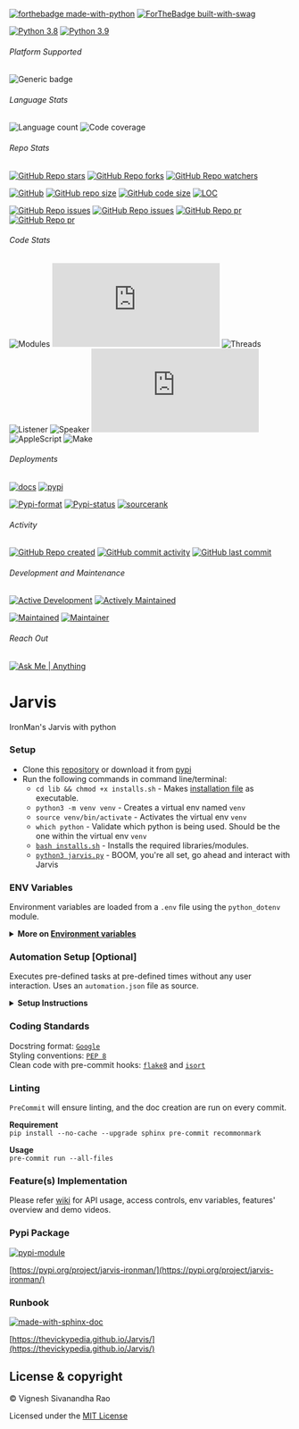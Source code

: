 [![forthebadge made-with-python](http://ForTheBadge.com/images/badges/made-with-python.svg)](https://www.python.org/)
[![ForTheBadge built-with-swag](http://ForTheBadge.com/images/badges/built-with-swag.svg)](https://github.com/thevickypedia/Jarvis)

[![Python 3.8](https://img.shields.io/badge/python-3.8-orange.svg)](https://www.python.org/downloads/release/python-385/)
[![Python 3.9](https://img.shields.io/badge/python-3.9-blue.svg)](https://www.python.org/downloads/release/python-391/)

###### Platform Supported
![Generic badge](https://img.shields.io/badge/Platform-MacOS-1f425f.svg)

###### Language Stats
![Language count](https://img.shields.io/github/languages/count/thevickypedia/Jarvis)
![Code coverage](https://img.shields.io/github/languages/top/thevickypedia/Jarvis)

###### Repo Stats
[![GitHub Repo stars](https://img.shields.io/github/stars/thevickypedia/Jarvis)](https://api.github.com/repos/thevickypedia/Jarvis)
[![GitHub Repo forks](https://img.shields.io/github/forks/thevickypedia/Jarvis)](https://api.github.com/repos/thevickypedia/Jarvis)
[![GitHub Repo watchers](https://img.shields.io/github/watchers/thevickypedia/Jarvis)](https://api.github.com/repos/thevickypedia/Jarvis)

[![GitHub](https://img.shields.io/github/license/thevickypedia/Jarvis)](LICENSE)
[![GitHub repo size](https://img.shields.io/github/repo-size/thevickypedia/Jarvis)](https://api.github.com/repos/thevickypedia/Jarvis)
[![GitHub code size](https://img.shields.io/github/languages/code-size/thevickypedia/Jarvis)](https://api.github.com/repos/thevickypedia/Jarvis)
[![LOC](https://img.shields.io/tokei/lines/github/thevickypedia/Jarvis)](https://api.github.com/repos/thevickypedia/Jarvis)

[![GitHub Repo issues](https://img.shields.io/github/issues-closed-raw/thevickypedia/Jarvis)](https://api.github.com/repos/thevickypedia/Jarvis)
[![GitHub Repo issues](https://img.shields.io/github/issues-raw/thevickypedia/Jarvis)](https://api.github.com/repos/thevickypedia/Jarvis)
[![GitHub Repo pr](https://img.shields.io/github/issues-pr-closed-raw/thevickypedia/Jarvis)](https://api.github.com/repos/thevickypedia/Jarvis)
[![GitHub Repo pr](https://img.shields.io/github/issues-pr-raw/thevickypedia/Jarvis)](https://api.github.com/repos/thevickypedia/Jarvis)

###### Code Stats
![Modules](https://img.shields.io/github/search/thevickypedia/Jarvis/module)
![Python](https://img.shields.io/github/search/thevickypedia/Jarvis/.py)
![Threads](https://img.shields.io/github/search/thevickypedia/Jarvis/thread)
![Listener](https://img.shields.io/github/search/thevickypedia/Jarvis/listener)
![Speaker](https://img.shields.io/github/search/thevickypedia/Jarvis/speaker)
![Bash](https://img.shields.io/github/search/thevickypedia/Jarvis/.sh)
![AppleScript](https://img.shields.io/github/search/thevickypedia/Jarvis/.scpt)
![Make](https://img.shields.io/github/search/thevickypedia/Jarvis/Makefile)

###### Deployments
[![docs](https://github.com/thevickypedia/Jarvis/actions/workflows/docs.yml/badge.svg)](https://github.com/thevickypedia/Jarvis/actions/workflows/docs.yml)
[![pypi](https://github.com/thevickypedia/Jarvis/actions/workflows/python-publish.yml/badge.svg)](https://github.com/thevickypedia/Jarvis/actions/workflows/python-publish.yml)

[![Pypi-format](https://img.shields.io/pypi/format/jarvis-ironman)](https://pypi.org/project/jarvis-ironman/#files)
[![Pypi-status](https://img.shields.io/pypi/status/jarvis-ironman)](https://pypi.org/project/jarvis-ironman)
[![sourcerank](https://img.shields.io/librariesio/sourcerank/pypi/jarvis-ironman)](https://libraries.io/pypi/jarvis-ironman)

###### Activity
[![GitHub Repo created](https://img.shields.io/date/1599432310)](https://api.github.com/repos/thevickypedia/Jarvis)
[![GitHub commit activity](https://img.shields.io/github/commit-activity/y/thevickypedia/Jarvis)](https://api.github.com/repos/thevickypedia/Jarvis)
[![GitHub last commit](https://img.shields.io/github/last-commit/thevickypedia/Jarvis)](https://api.github.com/repos/thevickypedia/Jarvis)

###### Development and Maintenance
[![Active Development](https://img.shields.io/badge/Development%20Level-Actively%20Developed-success.svg)](https://github.com/thevickypedia/Jarvis)
[![Actively Maintained](https://img.shields.io/badge/Maintenance%20Level-Actively%20Maintained-success.svg)](https://github.com/thevickypedia/Jarvis)

[![Maintained](https://img.shields.io/maintenance/yes/2022)](https://api.github.com/repos/thevickypedia/Jarvis)
[![Maintainer](https://img.shields.io/badge/Maintained%20By-Vignesh%20Sivanandha%20Rao-blue.svg)](https://vigneshrao.com/)

###### Reach Out
[![Ask Me | Anything ](https://img.shields.io/badge/Ask%20me-Anything-1abc9c.svg)](https://vigneshrao.com/contact)

[comment]: <> ([![Stargazers over time]&#40;https://starchart.cc/thevickypedia/Jarvis.svg&#41;]&#40;https://starchart.cc/thevickypedia/Jarvis&#41;)
[comment]: <> (![Stackoverflow reputation]&#40;https://img.shields.io/stackexchange/stackoverflow/r/13691532&#41;)
[comment]: <> (![Profile views]&#40;https://gpvc.arturio.dev/thevickypedia&#41;)

# Jarvis
IronMan's Jarvis with python

### Setup
   - Clone this [repository](https://github.com/thevickypedia/Jarvis.git) or download it from [pypi](https://pypi.org/project/jarvis-ironman/)
   - Run the following commands in command line/terminal:
        - `cd lib && chmod +x installs.sh` - Makes [installation file](https://git.io/JBnPq) as executable.
        - `python3 -m venv venv` - Creates a virtual env named `venv`
        - `source venv/bin/activate` - Activates the virtual env `venv`
        - `which python` - Validate which python is being used. Should be the one within the virtual env `venv`
        - [`bash installs.sh`](https://git.io/JBnPq) - Installs the required libraries/modules.
        - [`python3 jarvis.py`](https://git.io/JBnPz) - BOOM, you're all set, go ahead and interact with Jarvis

### ENV Variables
Environment variables are loaded from a `.env` file using the `python_dotenv` module.

<details>
<summary><strong>More on <a href="https://github.com/thevickypedia/Jarvis/wiki#environment-variables">Environment variables</a></strong></summary>

**Default args**
**[Offline communicator helper](https://thevickypedia.github.io/Jarvis/#jarvis.offline_communicator):**
- **offline_port** - Port number to initiate offline communicator on. Defaults to `4483`
- **offline_phrase** - Secure phrase to be used for authentication purpose. Defaults to `jarvis`

**Accurate Location: (Defaults to the location based on `Public IP`)**
- **icloud_user** - iCloud account username.
- **icloud_pass** - iCloud account password.

**Additional args**
- **git_user** - GitHub Username
- **git_pass** - GitHub Token
- **weather_api** - API Key from [openweathermap](https://openweathermap.org/) 
- **news_api** - API Key from [newsapi](https://newsapi.org/docs/client-libraries/python)
- **maps_api** - API Key for maps from [google](https://developers.google.com/maps/documentation/maps-static/get-api-key)
- **gmail_user** - Gmail account username to send and read emails.
- **gmail_pass** - Gmail account password to send and read emails.
- **offline_user** - Alternate gmail account username to send an SMS. (`gmail_user` can be re-used)
- **offline_pass** - Alternate gmail account password to send an SMS. (`gmail_pass` can be re-used)
- **robinhood_user** - Robinhood account username.
- **robinhood_pass** - Robinhood account password.
- **robinhood_qr** - Robinhood login [QR code](https://robinhood.com/account/settings)
- **birthday** - Birth date in the format DD-MM - Example: `24-April`
- **icloud_recovery** - Recovery phone number to activate lost mode on a target device - Example: `+11234567890`
- **phone_number** - To send SMS from Jarvis - Example: `+11234567890`
- **think_id** - API Key from wolfram alpha.
- **root_password** - System password for your `mac` to get the system vitals.

**Args for [PersonalCloud](https://github.com/thevickypedia/personal_cloud) integration**
- **personal_cloud_host** - Directory path which has to shared through the internet.

**Args to control TV** - Applies only for [LGWebOS](https://en.wikipedia.org/wiki/WebOS)
- **tv_client_key** - Client key to [control the TV](https://github.com/thevickypedia/Jarvis/blob/master/helper_functions/tv_controls.py) using `pywebostv` module.
- **tv_mac** - Mac address of the TV which will be retrieved by the `arp` command but just in case.

**Args for [ip_scanner](https://github.com/thevickypedia/Jarvis/blob/master/helper_functions/ip_scanner.py)** - Applies only for [Netgear routers](https://github.com/MatMaul/pynetgear#supported-routers)
- **router_pass** - Router's admin password to get the available devices using `pynetgear` module.
     > Note that this may be done even without the module by simply scanning the whole network.
  > Using the module makes it easier since the devices are already connected to the router.

**Args for [offline-communicator](https://thevickypedia.com/jarvisoffline)**
> Built for a personalized usage.
- **ngrok_auth_key** - Auth token from [ngrok](https://dashboard.ngrok.com/) - Only used for `offline_communicator`
</details>

### Automation Setup [Optional]
Executes pre-defined tasks at pre-defined times without any user interaction. Uses an `automation.json` file as source.

<details>
<summary><strong>Setup Instructions</strong></summary>

The JSON file should be a dictionary within a dictionary that looks like the below.

**OPTIONAL:** The key, `day` can be a `list` of days, or a `str` of a specific day or simply a `str` saying `weekday` or
`weekend` when the particular automation should be executed.

> Not having the key `day` will run the automation daily.

```json
{
  "6:00 AM": {
    "day": "weekday",
    "task": "set my bedroom lights to 50%",
    "status": false
  },
  "6:30 AM": {
    "day": ["Monday", "wednesday", "FRIDAY"],
    "task": "set my bedroom lights to 100%",
    "status": false
  },
  "8:00 AM": {
    "day": "weekend",
    "task": "set my bedroom lights to 100%",
    "status": false
  },
  "9:00 PM": {
    "task": "set my bedroom lights to 5%",
    "status": false
  }
}
```
</details>

### Coding Standards
Docstring format: [`Google`](https://google.github.io/styleguide/pyguide.html#38-comments-and-docstrings) <br>
Styling conventions: [`PEP 8`](https://www.python.org/dev/peps/pep-0008/) <br>
Clean code with pre-commit hooks: [`flake8`](https://flake8.pycqa.org/en/latest/) and 
[`isort`](https://pycqa.github.io/isort/)

### Linting
`PreCommit` will ensure linting, and the doc creation are run on every commit.

**Requirement**
<br>
`pip install --no-cache --upgrade sphinx pre-commit recommonmark`

**Usage**
<br>
`pre-commit run --all-files`

### Feature(s) Implementation
Please refer [wiki](https://github.com/thevickypedia/Jarvis/wiki) for API usage, access controls, env variables, 
features' overview and demo videos.

### Pypi Package
[![pypi-module](https://img.shields.io/badge/Software%20Repository-pypi-1f425f.svg)](https://packaging.python.org/tutorials/packaging-projects/)

[https://pypi.org/project/jarvis-ironman/](https://pypi.org/project/jarvis-ironman/)

### Runbook
[![made-with-sphinx-doc](https://img.shields.io/badge/Code%20Docs-Sphinx-1f425f.svg)](https://www.sphinx-doc.org/en/master/man/sphinx-autogen.html)

[https://thevickypedia.github.io/Jarvis/](https://thevickypedia.github.io/Jarvis/)

## License & copyright

&copy; Vignesh Sivanandha Rao

Licensed under the [MIT License](https://github.com/thevickypedia/Jarvis/blob/master/LICENSE)
